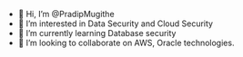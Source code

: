 - 👋 Hi, I’m @PradipMugithe
- 👀 I’m interested in Data Security and Cloud Security
- 🌱 I’m currently learning Database security
- 💞️ I’m looking to collaborate on AWS, Oracle technologies.

<!---
PradipMugithe/PradipMugithe is a ✨ special ✨ repository because its `README.md` (this file) appears on your GitHub profile.
You can click the Preview link to take a look at your changes.
--->
